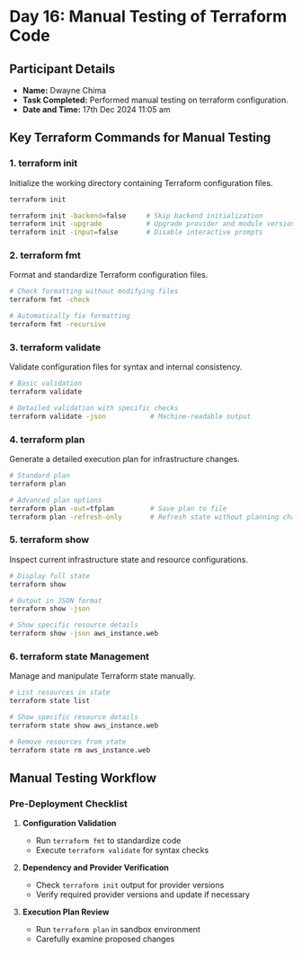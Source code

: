 # Day 16: Manual Testing of Terraform Code
## Participant Details

- **Name:** Dwayne Chima
- **Task Completed:** Performed manual testing on terraform configuration.
- **Date and Time:** 17th Dec 2024 11:05 am


## Key Terraform Commands for Manual Testing

### 1. terraform init
Initialize the working directory containing Terraform configuration files.
```bash
terraform init

terraform init -backend=false     # Skip backend initialization
terraform init -upgrade           # Upgrade provider and module versions
terraform init -input=false       # Disable interactive prompts
```

### 2. terraform fmt
Format and standardize Terraform configuration files.

```bash
# Check formatting without modifying files
terraform fmt -check

# Automatically fix formatting
terraform fmt -recursive
```

### 3. terraform validate
Validate configuration files for syntax and internal consistency.
```bash
# Basic validation
terraform validate

# Detailed validation with specific checks
terraform validate -json           # Machine-readable output
```

### 4. terraform plan
Generate a detailed execution plan for infrastructure changes.

```bash
# Standard plan
terraform plan

# Advanced plan options
terraform plan -out=tfplan         # Save plan to file
terraform plan -refresh-only       # Refresh state without planning changes
```

### 5. terraform show
Inspect current infrastructure state and resource configurations.
```bash
# Display full state
terraform show

# Output in JSON format
terraform show -json

# Show specific resource details
terraform show -json aws_instance.web
```
### 6. terraform state Management
Manage and manipulate Terraform state manually.
```bash
# List resources in state
terraform state list

# Show specific resource details
terraform state show aws_instance.web

# Remove resources from state
terraform state rm aws_instance.web
```

## Manual Testing Workflow

### Pre-Deployment Checklist

1. **Configuration Validation**
   - Run `terraform fmt` to standardize code
   - Execute `terraform validate` for syntax checks

2. **Dependency and Provider Verification**
   - Check `terraform init` output for provider versions
   - Verify required provider versions and update if necessary

3. **Execution Plan Review**
   - Run `terraform plan` in sandbox environment
   - Carefully examine proposed changes


